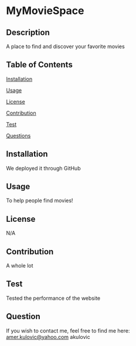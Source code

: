 # MyMovieSpace
## Description
  A place to find and discover your favorite movies
## Table of Contents
<a href="#installation">Installation</a>

<a href="#usage">Usage</a>

<a href="#license">License</a>

<a href="#contribution">Contribution</a>

<a href="#test">Test</a>

<a href="#question">Questions</a>


## <div id="installation">Installation</div>
  We deployed it through GitHub
## <div id="usage">Usage</div>
  To help people find movies!
## <div id="license">License</div>
 N/A
## <div id="contribtion">Contribution</div>
   A whole lot
## <div id="test">Test</div>
  Tested the performance of the website
## <div id="question">Question</div>
If you wish to contact me, feel free to find me here:
  amer.kulovic@yahoo.com
  akulovic